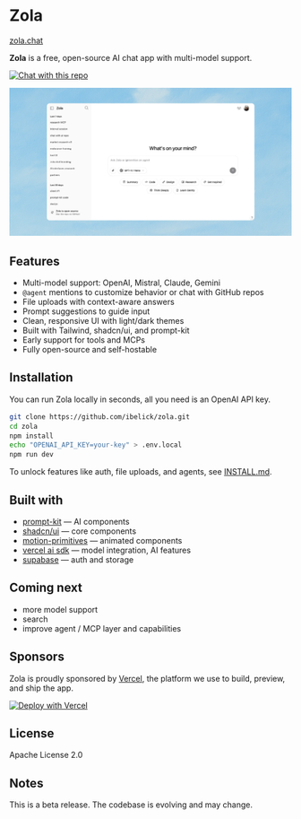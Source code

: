 # Zola

[zola.chat](https://zola.chat)

**Zola** is a free, open-source AI chat app with multi-model support.

[![Chat with this repo](https://zola.chat/button/github.svg)](https://zola.chat/?agent=github/ibelick/zola)

![zola screenshot](./public/cover_zola.webp)

## Features

- Multi-model support: OpenAI, Mistral, Claude, Gemini
- `@agent` mentions to customize behavior or chat with GitHub repos
- File uploads with context-aware answers
- Prompt suggestions to guide input
- Clean, responsive UI with light/dark themes
- Built with Tailwind, shadcn/ui, and prompt-kit
- Early support for tools and MCPs
- Fully open-source and self-hostable

## Installation

You can run Zola locally in seconds, all you need is an OpenAI API key.

```bash
git clone https://github.com/ibelick/zola.git
cd zola
npm install
echo "OPENAI_API_KEY=your-key" > .env.local
npm run dev
```

To unlock features like auth, file uploads, and agents, see [INSTALL.md](./INSTALL.md).

## Built with

- [prompt-kit](https://prompt-kit.com/) — AI components
- [shadcn/ui](https://ui.shadcn.com) — core components
- [motion-primitives](https://motion-primitives.com) — animated components
- [vercel ai sdk](https://vercel.com/blog/introducing-the-vercel-ai-sdk) — model integration, AI features
- [supabase](https://supabase.com) — auth and storage

## Coming next

- more model support
- search
- improve agent / MCP layer and capabilities

## Sponsors

Zola is proudly sponsored by [Vercel](https://vercel.com),
the platform we use to build, preview, and ship the app.

[![Deploy with Vercel](https://vercel.com/button)](https://vercel.com/new/clone?repository-url=https://github.com/ibelick/zola)

## License

Apache License 2.0

## Notes

This is a beta release. The codebase is evolving and may change.

```

```
